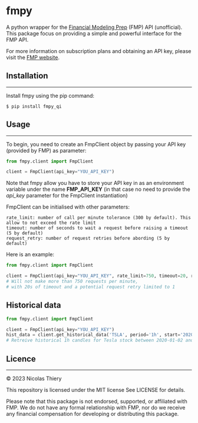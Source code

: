 # fmpy
A python wrapper for the [Financial Modeling Prep](https://site.financialmodelingprep.com/) (FMP) API (unofficial). This package focus on providing a simple
and powerful interface for the FMP API. 

For more information on subscription plans and obtaining an API key, please visit the [FMP website](https://site.financialmodelingprep.com/developer/docs/pricing/).

## Installation
***
Install fmpy using the pip command:
```
$ pip install fmpy_qi
```

## Usage
***
To begin, you need to create an FmpClient object by passing your API key (provided by FMP) as parameter:
```python
from fmpy.client import FmpClient

client = FmpClient(api_key="YOU_API_KEY")
```

Note that fmpy allow you have to store your API key in as an environment variable under the name 
**FMP_API_KEY** (in that case no need to provide the *api_key* parameter for the FmpClient instantiation)

FmpClient can be initialised with other parameters:

    rate_limit: number of call per minute tolerance (300 by default). This allow to not exceed the rate limit
    timeout: number of seconds to wait a request before raising a timeout (5 by default)
    request_retry: number of request retries before abording (5 by default)

Here is an example:
```python
from fmpy.client import FmpClient

client = FmpClient(api_key="YOU_API_KEY", rate_limit=750, timeout=20, request_retry=1)
# Will not make more than 750 requests per minute, 
# with 20s of timeout and a potential request retry limited to 1
```

## Historical data
```python
from fmpy.client import FmpClient

client = FmpClient(api_key="YOU_API_KEY")
hist_data = client.get_historical_data('TSLA', period='1h', start='2020-01-02', end='2022-06-25')
# Retreive historical 1h candles for Tesla stock between 2020-01-02 and 2022-06-25
```


## Licence
***
© 2023 Nicolas Thiery

This repository is licensed under the MIT license See LICENSE for details.

Please note that this package is not endorsed, supported, or affiliated with FMP.
We do not have any formal relationship with FMP, nor do we receive any financial compensation for developing or distributing this package.
